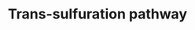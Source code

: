 ---
annotations:
- type: Pathway Ontology
  value: glutathione metabolic pathway
authors:
- Mkutmon
description: Trans-sulfuration pathway, the pathway of production of GSH from S-adenosylmethionine
  (SAMe). Evidences have been showed that this pathway was perturbed in liver toxicity
  studies.
last-edited: 2015-06-30
organisms:
- Bos taurus
redirect_from:
- /index.php/Pathway:WP3145
- /instance/WP3145
schema-jsonld:
- '@context': https://schema.org/
  '@id': https://wikipathways.github.io/pathways/WP3145.html
  '@type': Dataset
  creator:
    '@type': Organization
    name: WikiPathways
  description: Trans-sulfuration pathway, the pathway of production of GSH from S-adenosylmethionine
    (SAMe). Evidences have been showed that this pathway was perturbed in liver toxicity
    studies.
  keywords:
  - GCLM
  - Taurine
  - DNMT1
  - MAT2B
  - L-Methionine
  - Pyruvate
  - CBS
  - L-Homocysteine
  - AHCY
  - 5-Methyl-THF
  - L-Glutamate
  - ATP
  - CSAD
  - MTR
  - S-Adenosylhomocysteine (SAH)
  - CTH
  - DNA, proteins, metabolites
  - MPST
  - Phosphate
  - Glutathione
  - Methylated products
  - ADP
  - L-Cysteine
  - S-Adenosylmethionine (SAMe)
  - GOT1
  - Tetrahydrofolate (THF)
  license: CC0
  name: Trans-sulfuration pathway
seo: CreativeWork
title: Trans-sulfuration pathway
wpid: WP3145
---
